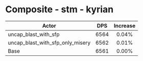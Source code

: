 # Composite - stm - kyrian
| Actor | DPS | Increase |
|---|:---:|:---:|
|uncap_blast_with_sfp|6564|0.04%|
|uncap_blast_with_sfp_only_misery|6562|0.01%|
|Base|6561|0.00%|
